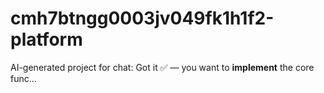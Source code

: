 # cmh7btngg0003jv049fk1h1f2-platform
AI-generated project for chat: Got it ✅ — you want to **implement** the core func...
